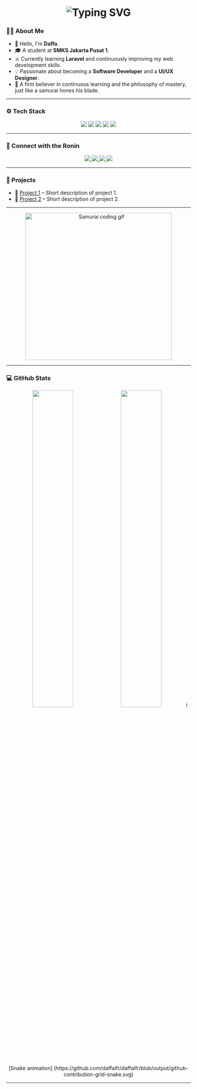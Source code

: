 <div align="center">
  <h1>
    <img src="https://readme-typing-svg.herokuapp.com?font=Roboto+Mono&size=35&duration=3000&color=8B0000&center=true&vCenter=true&width=600&lines=Hey..+I'm+Daffa;Welcome+to+my+GitHub;" alt="Typing SVG" />
  </h1>
</div>

### 🧑‍🚀 About Me

- 👋 Hello, I'm **Daffa**.  
- 🎓 A student at **SMKS Jakarta Pusat 1**.  
- ⚔️ Currently learning **Laravel** and continuously improving my web development skills.  
- 💡 Passionate about becoming a **Software Developer** and a **UI/UX Designer**.  
- 📖 A firm believer in continuous learning and the philosophy of mastery, just like a samurai hones his blade.

---

### ⚙️ Tech Stack

<p align="center">
  <img src="https://img.shields.io/badge/Laravel-%23FF2D20?style=for-the-badge&logo=laravel&logoColor=white" />
  <img src="https://img.shields.io/badge/HTML5-%23E34F26?style=for-the-badge&logo=html5&logoColor=white" />
  <img src="https://img.shields.io/badge/CSS3-%231572B6?style=for-the-badge&logo=css3&logoColor=white" />
  <img src="https://img.shields.io/badge/JavaScript-%23F7DF1E?style=for-the-badge&logo=javascript&logoColor=black" />
  <img src="https://img.shields.io/badge/Figma-%23000000?style=for-the-badge&logo=figma&logoColor=white" />
</p>

---

### 🏯 Connect with the Ronin

<p align="center">
  <a href="https://github.com/daffalfr" target="_blank">
    <img src="https://img.shields.io/badge/GitHub-000000?style=for-the-badge&logo=github&logoColor=white" />
  </a>
  <a href="https://www.linkedin.com/in/your-linkedin-username" target="_blank">
    <img src="https://img.shields.io/badge/LinkedIn-0077B5?style=for-the-badge&logo=linkedin&logoColor=white" />
  </a>
  <a href="https://www.instagram.com/your-instagram-username" target="_blank">
    <img src="https://img.shields.io/badge/Instagram-E4405F?style=for-the-badge&logo=instagram&logoColor=white" />
  </a>
  <a href="mailto:your.email@example.com">
    <img src="https://img.shields.io/badge/Gmail-D14836?style=for-the-badge&logo=gmail&logoColor=white" />
  </a>
</p>

---


### 📂 Projects

- 🔗 [Project 1](https://github.com/your-username/project-1) – Short description of project 1.
- 🎨 [Project 2](https://github.com/your-username/project-2) – Short description of project 2.

---

<div align="center">
  <img src="https://media.giphy.com/media/v1.Y2lkPTc5MGI3NjExdDhkNG9mcG4zd2QzN28yN3pjeTRpZjhrOGtrczVhN3htbGg4MmJmbiZlcD12MV9naWZzX3NlYXJjaCZjdD1n/26FL0ydLDEcARWY0g/giphy.gif" width="400" alt="Samurai coding gif"/>
</div>

---

### 💻 GitHub Stats

<p align="center">
  <img src="https://github-readme-stats.vercel.app/api?username=daffalfr&show_icons=true&theme=tokyonight&hide_border=true" width="47%" />
  <img src="https://github-readme-streak-stats.herokuapp.com?user=daffalfr&theme=tokyonight&hide_border=true" width="47%" />
  ![Snake animation]
  (https://github.com/daffalfr/daffalfr/blob/output/github-contribution-grid-snake.svg)
</p>

---


